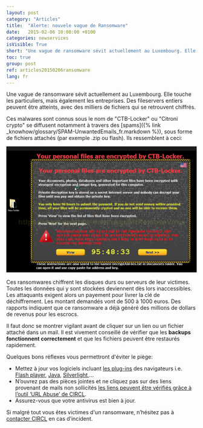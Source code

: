 ```yaml
---
layout: post
category: "Articles"
title:  "Alerte: nouvele vague de Ransomware"
date:   2015-02-06 10:00:00 +0100
categories: newservices
isVisible: True
short: "Une vague de ransomware sévit actuellement au Luxembourg. Elle touche les particuliers, mais également les entreprises. Des fileservers entiers peuvent être atteints, avec des milliers de fichiers qui se retrouvent chiffrés."
toc: true
group: post
ref: articles20150206ransomware
lang: fr
---
```

Une vague de ransomware sévit actuellement au Luxembourg. Elle touche les particuliers, mais également les entreprises. Des fileservers entiers peuvent être atteints, avec des milliers de fichiers qui se retrouvent chiffrés.

Ces malwares sont connus sous le nom de "CTB-Locker" ou "Citroni crypto" se diffusent notamment à travers des [spams]({% link _knowhow/glossary/SPAM-UnwantedEmails_fr.markdown %}), sous forme de fichiers attachés (par exemple .zip ou flash).
Ils ressemblent à ceci:

![Ransomware](assets/img/201610/1347_1.png)

Ces ransomwares chiffrent les disques durs ou serveurs de leur victimes. Toutes les données qui y sont stockées deviennent dès lors inaccessibles. Les attaquants exigent alors un payement pour livrer la clé de déchiffrement. Les montant demandés vont de 500 à 1000 euros. Des rapports indiquent que ce ransomware a déjà généré des millions de dollars de revenus pour les escrocs.

Il faut donc se montrer vigilant avant de cliquer sur un lien ou un fichier attaché dans un mail. Il est vivement conseillé de vérifier que les **backups fonctionnent correctement** et que les fichiers peuvent être restaurés rapidement.

Quelques bons réflexes vous permettront d'éviter le piège:

* Mettez à jour vos logiciels incluant [les plug-ins](https://www.mozilla.org/en-US/plugincheck/) des navigateurs i.e. [Flash player](http://cve.circl.lu/search/adobe/flash), [Java](http://cve.circl.lu/search/oracle/java), [Silverlight](http://cve.circl.lu/search/microsoft/silverlight),…
* N’ouvrez pas des pièces jointes et ne cliquez pas sur des liens provenant de mails non sollicités [les liens peuvent être vérifiés grâce à l’outil ‘URL Abuse’ de CIRCL](https://www.circl.lu/services/urlabuse/).
* Assurez-vous que votre antivirus est bien à jour.

Si malgré tout vous êtes victimes d'un ransomware, n’hésitez pas à [contacter CIRCL](https://www.circl.lu/report/) en cas d’incident.
